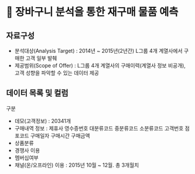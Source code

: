 # 📃 장바구니 분석을 통한 재구매 물품 예측

## 자료구성
- 분석대상(Analysis Target) : 2014년 ~ 2015년(2년간) L그룹 4개 계열사에서 구매한 고객 일부 발췌
- 제공범위(Scope of Offer) : L그룹 4개 계열사의 구매이력(계열사 정보 비공개), 고객 성향을 파악할 수 있는 데이터 제공

## 데이터 목록 및 컬럼
구분
- 데모(고객정보) : 20341개
- 구매내역 정보 : 제휴사	영수증번호	대분류코드	중분류코드	소분류코드	고객번호	점포코드	구매일자	구매시간	구매금액
- 상품분류
- 경쟁사 이용
- 멤버십여부
- 채널(온/오프라인) 이용 : 2015년 10월 ~ 12월. 총 3개월치

